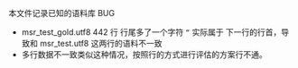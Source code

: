 本文件记录已知的语料库 BUG

* msr_test_gold.utf8 442 行 行尾多了一个字符 `“` 实际属于 下一行的行首，导致和 msr_test.utf8 这两行的语料不一致
* 多行数据不一致类似这种情况，按照行的方式进行评估的方案行不通。